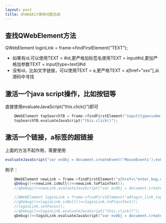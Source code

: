 ```yaml
---
layout: post
title: QtWebKit使用问题总结
---
```


## 查找QWebElement方法
QWebElement loginLink = frame->findFirstElement("TEXT");
* 如果有id,可以使用TEXT = #id,更严格加标签名使用TEXT = input#id,更加严格加参数TEXT = input[type=text]#id 
* 没有id，比如文字链接，可以使用TEXT = a,更严格TEXT = a[href="xxx"],从源码中寻找

## 激活一个java script操作，比如按钮等
直接使用evaluateJavaScript("this.click()")即可
```c++
    QWebElement topSearchTB = frame->findFirstElement("input[type=submit]#find_top");
    topSearchTB.evaluateJavaScript("this.click()");
```

## 激活一个链接，a标签的超链接
上面的方法不起作用，需要使用
```javascript
evaluateJavaScript("var evObj = document.createEvent('MouseEvents');evObj.initEvent('click', true, true);this.dispatchEvent(evObj);")
```
例子：
```c++
    QWebElement newLink = frame->findFirstElement("a[href=\"enter_bug.cgi\"]");
    qDebug()<<newLink.isNull()<<newLink.toPlainText();
    //qDebug()<<newLink.evaluateJavaScript("var evObj = document.createEvent('MouseEvents');evObj.initEvent('click', true, true);this.dispatchEvent(evObj);");

    //QWebElement loginLink = frame->findFirstElement("a#login_link_top");
    //qDebug()<<loginLink.isNull()<<loginLink.toPlainText();
    //loginLink.setFocus();
    //qDebug()<<loginLink.evaluateJavaScript("this.click()");
    qDebug()<<loginLink.evaluateJavaScript("var evObj = document.createEvent('MouseEvents');evObj.initEvent('click', true, true);this.dispatchEvent(evObj);");
```

